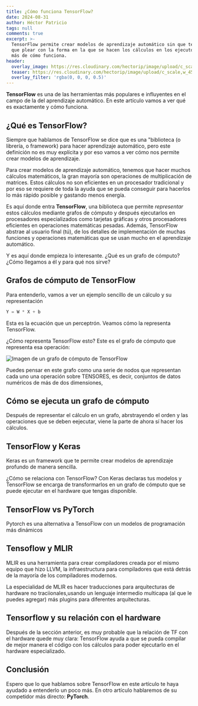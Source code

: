 ```yaml
---
title: ¿Cómo funciona TensorFlow?
date: 2024-08-31
author: Héctor Patricio
tags: null
comments: true
excerpt: >-
  TensorFlow permite crear modelos de aprendizaje automático sin que te tengas
  que plear con la forma en la que se hacen los cálculos en los ejecutores. Hablemos
  más de cómo funciona.
header:
  overlay_image: https://res.cloudinary.com/hectorip/image/upload/c_scale,w_1450/v1725143057/gabriel-izgi-cfQEO_1S0Rs-unsplash_ihiase.jpg
  teaser: https://res.cloudinary.com/hectorip/image/upload/c_scale,w_450/v1725143057/gabriel-izgi-cfQEO_1S0Rs-unsplash_ihiase.jpg
  overlay_filter: 'rgba(0, 0, 0, 0.5)'
---
```


**TensorFlow** es una de las herramientas más populares e influyentes
en el campo de la del aprendizaje automático. En este artículo vamos a ver
qué es exactamente y cómo funciona.

## ¿Qué es TensorFlow?

Siempre que hablamos de TensorFlow se dice que es una "biblioteca (o librería,
o framework) para hacer aprendizaje automático, pero este definición no es muy
explícita y por eso vamos a ver cómo nos permite crear modelos de aprendizaje.

Para crear modelos de aprendizaje automático, tenemos que hacer muchos cálculos
matemáticos, la gran mayoría son operaciones de multiplicación de matrices.
Estos cálculos no son eficientes en un procesador tradicional y por eso se
requiere de toda la ayuda que se pueda conseguir para hacerlos lo más rápido
posible y gastando menos energía.

Es aquí donde entra **TensorFlow**, una biblioteca que permite _representar_ estos
cálculos mediante grafos de cómputo y después ejecutarlos en procesadores
especializados como tarjetas gráficas y otros procesadores eficientes en
operaciones matemáticas pesadas. Además, TensorFlow abstrae al usuario final (tú),
de los detalles de implementación de muchas funciones y operaciones matemáticas
que se usan mucho en el aprendizaje automático.

Y es aquí donde empieza lo interesante. ¿Qué es un grafo de cómputo? ¿Cómo
llegamos a él y para qué nos sirve?

## Grafos de cómputo de TensorFlow

Para entenderlo, vamos a ver un ejemplo sencillo de un cálculo y su
representación

```python
Y = W * X + b
```

Esta es la ecuación que un perceptrón. Veamos cómo la representa TensorFlow.

¿Cómo representa TensorFlow esto? Este es el grafo de cómputo que representa esa
operación:

![Imagen de un grafo de cómputo de TensorFlow]()

Puedes pensar en este grafo como una serie de nodos que representan cada uno
una operación sobre TENSORES, es decir, conjuntos de datos numéricos de más de
dos dimensiones,

## Cómo se ejecuta un grafo de cómputo

Después de representar el cálculo en un grafo, abrstrayendo el orden y las operaciones que se deben eejecutar,
viene la parte de ahora sí hacer los cálculos.

## TensorFlow y Keras

Keras es un framework que te permite crear modelos de aprendizaje profundo de manera sencilla.

¿Cómo se relaciona con TensorFlow? Con Keras declaras tus modelos y TensorFlow se encarga de
transformarlos en un grafo de cómputo que se puede ejecutar en el hardware que tengas disponible.

## TensorFlow vs PyTorch

Pytorch es una alternativa a TensoFlow con un modelos de programación más dinámicos

## Tensoflow y MLIR

MLIR es una herramienta para crear compiladores creada por el mismo equipo
que hizo LLVM, la infraestructura para compiladores que está detrás de
la mayoría de los compiladores modernos.

La especialidad de MLIR es hacer traducciones para arquitecturas de hardware no
traciionales,usando un lenguaje intermedio multicapa (al que le puedes agregar)
más plugins para diferentes arquitecturas.

## Tensorflow y su relación con el hardware

Después de la sección anterior, es muy probable que la relación de TF con el hardware quede muy clara: TensorFlow ayuda a que se pueda compilar de mejor manera el código con los cálculos
para poder ejecutarlo en el hardware especializado.

## Conclusión

Espero que lo que hablamos sobre TensorFlow en este artículo te haya ayudado
a entenderlo un poco más. En otro artículo hablaremos de su competidor más directo: **PyTorch**.
